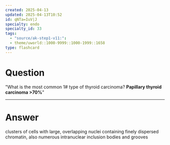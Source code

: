 ```yaml
---
created: 2025-04-13
updated: 2025-04-13T10:52
id: qNTa=IuV|J
specialty: endo
specialty_id: 33
tags:
  - "source/ak-step1-v11:": 
  - theme/uworld::1000-9999::1000-1999::1658
type: flashcard
---
```


# Question
"What is the most common 1# type of thyroid carcinoma?    **Papillary thyroid carcinoma >70%**"

---

# Answer
clusters of cells with large, overlapping nuclei containing finely dispersed chromatin, also numerous intranuclear inclusion bodies and grooves